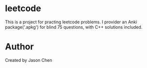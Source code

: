 
# leetcode

This is a project for practing leetcode problems.
I provider an Anki package('.apkg') for blind 75 questions, with C++ solutions included.


# Author

Created by Jason Chen
